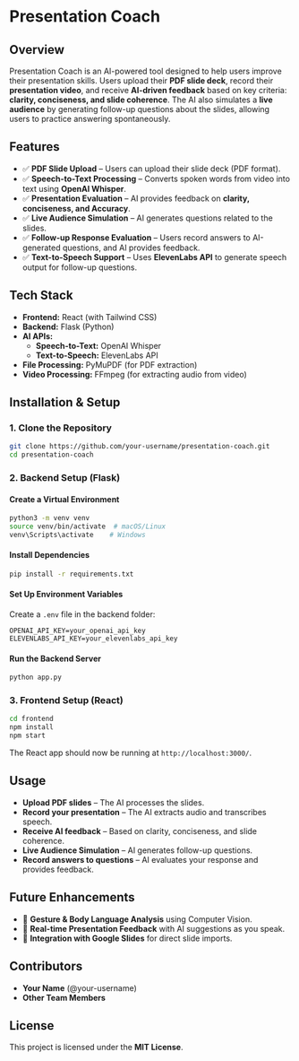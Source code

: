# Presentation Coach

## Overview
Presentation Coach is an AI-powered tool designed to help users improve their presentation skills. Users upload their **PDF slide deck**, record their **presentation video**, and receive **AI-driven feedback** based on key criteria: **clarity, conciseness, and slide coherence**. The AI also simulates a **live audience** by generating follow-up questions about the slides, allowing users to practice answering spontaneously.

## Features
- ✅ **PDF Slide Upload** – Users can upload their slide deck (PDF format).
- ✅ **Speech-to-Text Processing** – Converts spoken words from video into text using **OpenAI Whisper**.
- ✅ **Presentation Evaluation** – AI provides feedback on **clarity, conciseness, and Accuracy**.
- ✅ **Live Audience Simulation** – AI generates questions related to the slides.
- ✅ **Follow-up Response Evaluation** – Users record answers to AI-generated questions, and AI provides feedback.
- ✅ **Text-to-Speech Support** – Uses **ElevenLabs API** to generate speech output for follow-up questions.

## Tech Stack
- **Frontend:** React (with Tailwind CSS)
- **Backend:** Flask (Python)
- **AI APIs:**
  - **Speech-to-Text:** OpenAI Whisper
  - **Text-to-Speech:** ElevenLabs API
- **File Processing:** PyMuPDF (for PDF extraction)
- **Video Processing:** FFmpeg (for extracting audio from video)

## Installation & Setup
### **1. Clone the Repository**
```bash
git clone https://github.com/your-username/presentation-coach.git
cd presentation-coach
```

### **2. Backend Setup (Flask)**
#### **Create a Virtual Environment**
```bash
python3 -m venv venv
source venv/bin/activate  # macOS/Linux
venv\Scripts\activate    # Windows
```
#### **Install Dependencies**
```bash
pip install -r requirements.txt
```
#### **Set Up Environment Variables**
Create a `.env` file in the backend folder:
```
OPENAI_API_KEY=your_openai_api_key
ELEVENLABS_API_KEY=your_elevenlabs_api_key
```
#### **Run the Backend Server**
```bash
python app.py
```

### **3. Frontend Setup (React)**
```bash
cd frontend
npm install
npm start
```
The React app should now be running at `http://localhost:3000/`.

## Usage
- **Upload PDF slides** – The AI processes the slides.
- **Record your presentation** – The AI extracts audio and transcribes speech.
- **Receive AI feedback** – Based on clarity, conciseness, and slide coherence.
- **Live Audience Simulation** – AI generates follow-up questions.
- **Record answers to questions** – AI evaluates your response and provides feedback.

## Future Enhancements
- 🔹 **Gesture & Body Language Analysis** using Computer Vision.
- 🔹 **Real-time Presentation Feedback** with AI suggestions as you speak.
- 🔹 **Integration with Google Slides** for direct slide imports.

## Contributors
- **Your Name** (@your-username)
- **Other Team Members**

## License
This project is licensed under the **MIT License**.


